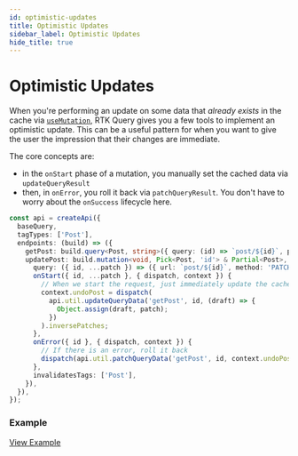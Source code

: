 ```yaml
---
id: optimistic-updates
title: Optimistic Updates
sidebar_label: Optimistic Updates
hide_title: true
---
```


# Optimistic Updates

When you're performing an update on some data that _already exists_ in the cache via [`useMutation`](./mutations), RTK Query gives you a few tools to implement an optimistic update. This can be a useful pattern for when you want to give the user the impression that their changes are immediate.

The core concepts are:

- in the `onStart` phase of a mutation, you manually set the cached data via `updateQueryResult`
- then, in `onError`, you roll it back via `patchQueryResult`. You don't have to worry about the `onSuccess` lifecycle here.

```ts title="Example optimistic update mutation"
const api = createApi({
  baseQuery,
  tagTypes: ['Post'],
  endpoints: (build) => ({
    getPost: build.query<Post, string>({ query: (id) => `post/${id}`, providesTags: ['Post'] }),
    updatePost: build.mutation<void, Pick<Post, 'id'> & Partial<Post>, { undoPost: Patch[] }>({
      query: ({ id, ...patch }) => ({ url: `post/${id}`, method: 'PATCH', body: patch }),
      onStart({ id, ...patch }, { dispatch, context }) {
        // When we start the request, just immediately update the cache
        context.undoPost = dispatch(
          api.util.updateQueryData('getPost', id, (draft) => {
            Object.assign(draft, patch);
          })
        ).inversePatches;
      },
      onError({ id }, { dispatch, context }) {
        // If there is an error, roll it back
        dispatch(api.util.patchQueryData('getPost', id, context.undoPost));
      },
      invalidatesTags: ['Post'],
    }),
  }),
});
```

### Example

[View Example](../examples/react-optimistic-updates)
